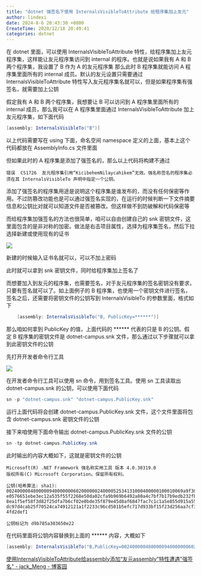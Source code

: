 ```yaml
---
title: "dotnet 强签名下使用 InternalsVisibleToAttribute 给程序集加上友元"
author: lindexi
date: 2024-8-6 20:43:30 +0800
CreateTime: 2020/12/18 20:49:41
categories: dotnet
---
```


在 dotnet 里面，可以使用 InternalsVisibleToAttribute 特性，给程序集加上友元程序集，这样能让友元程序集访问到 internal 的程序。也就是说如果我有 A 和 B 两个程序集，我设置了 B 作为 A 的友元程序集 那么此时 B 程序集就能访问 A 程序集里面所有的 internal 成员。默认的友元设置只需要通过 InternalsVisibleToAttribute 特性写入友元程序集名就可以，但是如果程序集有强签名，就需要加上公钥

<!--more-->


<!-- CreateTime:2020/12/18 20:49:41 -->

<!-- 发布 -->

假定我有 A 和 B 两个程序集，我想要让 B 可以访问到 A 程序集里面所有的 internal 成员，那么我可以在 A 程序集里面通过 InternalsVisibleToAttribute 加上友元程序集，如下面代码

```csharp
[assembly: InternalsVisibleTo("B")]
```

以上代码需要写在 using 下面，命名空间 namespace 定义的上面，基本上这个代码都放在 AssemblyInfo.cs 文件里面

但如果此时的 A 程序集是添加了强签名的，那么以上代码将构建不通过

```
错误	CS1726	友元程序集引用“KicibehemNilaycahikem”无效。强名称签名的程序集必须在其 InternalsVisibleTo 声明中指定一个公钥。		
```

添加了强签名的程序集用途是说明这个程序集是谁发布的，而没有任何保密等作用。不过防篡改功能也是可以通过强签名实现的，在运行的时候判断一下文件摘要信息和公钥比对就可以知道文件是否被篡改。但这样做不到防破解和代码保密等

而给程序集加强签名的方法也很简单，咱可以自由创建自己的 snk 密钥文件，这里面包含的是非对称的加密。做法是右击项目属性，选择为程序集签名，然后下拉选择新建或使用现有的证书

<!-- ![](image/dotnet 强签名下使用 InternalsVisibleToAttribute 给程序集加上友元/dotnet 强签名下使用 InternalsVisibleToAttribute 给程序集加上友元0.png) -->

![](http://cdn.lindexi.site/lindexi%2F20201218218201672.jpg)

新建的时候输入证书名就可以，可以不加上密码

此时就可以拿到 snk 密钥文件，同时给程序集加上签名了

而想要加入到友元的程序集，也需要签名，对于友元程序集的签名密钥没有要求，只要有签名就可以了。如上面例子的 B 程序集，也使用一个密钥文件进行签名，签名之后，还需要将密钥文件的公钥写到 InternalsVisibleTo 的参数里面，格式如下

```csharp
 	[assembly: InternalsVisibleTo("B, PublicKey=******")]
```

那么咱如何拿到 PublicKey 的值，上面代码的 ****** 代表的只是 B 的公钥。假定 B 程序集的密钥文件是 dotnet-campus.snk 文件，那么通过以下步骤就可以拿到此密钥文件的公钥

先打开开发者命令行工具

<!-- ![](image/dotnet 强签名下使用 InternalsVisibleToAttribute 给程序集加上友元/dotnet 强签名下使用 InternalsVisibleToAttribute 给程序集加上友元1.png) -->

![](http://cdn.lindexi.site/lindexi%2F202012182113329105.jpg)

在开发者命令行工具可以使用 sn 命令，用到签名工具。使用 sn 工具读取出 dotnet-campus.snk 的公钥，可以使用下面代码

```csharp
sn -p "dotnet-campus.snk" "dotnet-campus.PublicKey.snk"
```

运行上面代码将会创建 dotnet-campus.PublicKey.snk 文件，这个文件里面将包含 dotnet-campus.snk 密钥文件的公钥

接下来咱使用下面命令输出 dotnet-campus.PublicKey.snk 文件的公钥

```csharp
sn -tp dotnet-campus.PublicKey.snk
```

此时输出的内容大概如下，这就是密钥文件的公钥

```
Microsoft(R) .NET Framework 强名称实用工具 版本 4.0.30319.0
版权所有(C) Microsoft Corporation。保留所有权利。

公钥(哈希算法: sha1):
002400000480000094000000060200000024000052534131000400000100010069a9f306e1a644
e0576651ebe3ec12a535f55f2268e50da02cfa9b969b6492a80a4c7bf7b17b9edb232fbfc0c617
8ea1f5ef58f3d82f25dfa7b6cf02e0bde35f879e45d8af6847fac7c1c1a5e855d915a552aef4f0
dc97d4cab25f70524ca74912121a1f2233c96cd501b5efc717d933bf15f23d256aa7cf37b9ce81
4fd2def1

公钥标记为 d9b785a303650e22
```

在代码里面将公钥内容替换到上面的 ****** 内容，大概如下

```csharp
[assembly: InternalsVisibleTo("B,PublicKey=002400000480000094000000060200000024000052534131000400000100010069a9f306e1a644e0576651ebe3ec12a535f55f2268e50da02cfa9b969b6492a80a4c7bf7b17b9edb232fbfc0c6178ea1f5ef58f3d82f25dfa7b6cf02e0bde35f879e45d8af6847fac7c1c1a5e855d915a552aef4f0dc97d4cab25f70524ca74912121a1f2233c96cd501b5efc717d933bf15f23d256aa7cf37b9ce814fd2def1")]
```

[使用InternalsVisibleToAttribute给assembly添加“友元assembly”特性遭遇"强签名" - jack_Meng - 博客园](https://www.cnblogs.com/mq0036/p/9660746.html )

